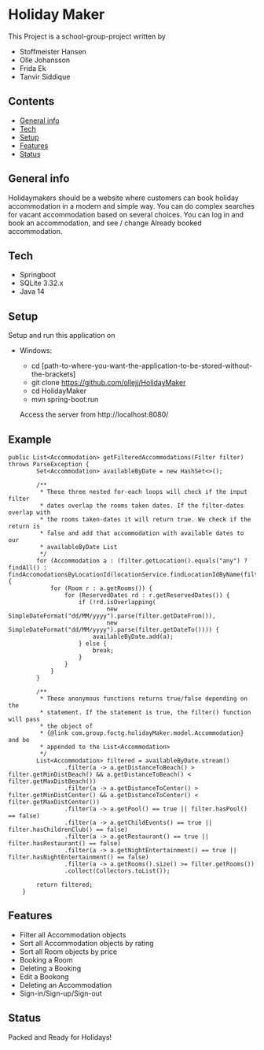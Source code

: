 # Holiday Maker
This Project is a school-group-project written by
* Stoffmeister Hansen
* Olle Johansson
* Frida Ek
* Tanvir Siddique


## Contents
* [General info](#general-info)
* [Tech](#tech)
* [Setup](#setup)
* [Features](#features)
* [Status](#status)


## General info
Holidaymakers should be a website where customers can book
holiday accommodation in a modern and simple way.
You can do complex searches for vacant accommodation based on several choices.
You can log in and book an accommodation, and see / change Already booked
accommodation.

## Tech
* Springboot
* SQLite 3.32.x
* Java 14

## Setup
Setup and run this application on

 - Windows:
    * cd [path-to-where-you-want-the-application-to-be-stored-without-the-brackets]
    * git clone https://github.com/ollejj/HolidayMaker
    * cd HolidayMaker
    * mvn spring-boot:run

    Access the server from http://localhost:8080/


## Example

```
public List<Accommodation> getFilteredAccommodations(Filter filter) throws ParseException {
        Set<Accommodation> availableByDate = new HashSet<>();

        /**
         * These three nested for-each loops will check if the input filter
         * dates overlap the rooms taken dates. If the filter-dates overlap with
         * the rooms taken-dates it will return true. We check if the return is
         * false and add that accommodation with available dates to our
         * availableByDate List
         */
        for (Accommodation a : (filter.getLocation().equals("any") ? findAll() : findAccomodationsByLocationId(locationService.findLocationIdByName(filter.getLocation())))) {
            for (Room r : a.getRooms()) {
                for (ReservedDates rd : r.getReservedDates()) {
                    if (!rd.isOverlapping(
                            new SimpleDateFormat("dd/MM/yyyy").parse(filter.getDateFrom()),
                            new SimpleDateFormat("dd/MM/yyyy").parse(filter.getDateTo()))) {
                        availableByDate.add(a);
                    } else {
                        break;
                    }
                }
            }
        }

        /**
         * These anonymous functions returns true/false depending on the
         * statement. If the statement is true, the filter() function will pass
         * the object of
         * {@link com.group.foctg.holidayMaker.model.Accommodation} and be
         * appended to the List<Accommodation>
         */
        List<Accommodation> filtered = availableByDate.stream()
                .filter(a -> a.getDistanceToBeach() > filter.getMinDistBeach() && a.getDistanceToBeach() < filter.getMaxDistBeach())
                .filter(a -> a.getDistanceToCenter() > filter.getMinDistCenter() && a.getDistanceToCenter() < filter.getMaxDistCenter())
                .filter(a -> a.getPool() == true || filter.hasPool() == false)
                .filter(a -> a.getChildEvents() == true || filter.hasChildrenClub() == false)
                .filter(a -> a.getRestaurant() == true || filter.hasRestaurant() == false)
                .filter(a -> a.getNightEntertainment() == true || filter.hasNightEntertainment() == false)
                .filter(a -> a.getRooms().size() >= filter.getRooms())
                .collect(Collectors.toList());

        return filtered;
    }
```
  
  
  
  

## Features

* Filter all Accommodation objects
* Sort all Accommodation objects by rating
* Sort all Room objects by price
* Booking a Room
* Deleting a Booking
* Edit a Bookong
* Deleting an Accommodation
* Sign-in/Sign-up/Sign-out

## Status
Packed and Ready for Holidays!
